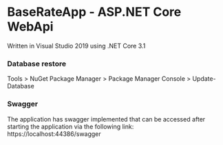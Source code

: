 # BaseRateApp - ASP.NET Core WebApi

Written in Visual Studio 2019 using .NET Core 3.1

### Database restore
Tools > NuGet Package Manager > Package Manager Console > Update-Database

### Swagger
The application has swagger implemented that can be accessed after starting the application via the following link: https://localhost:44386/swagger
